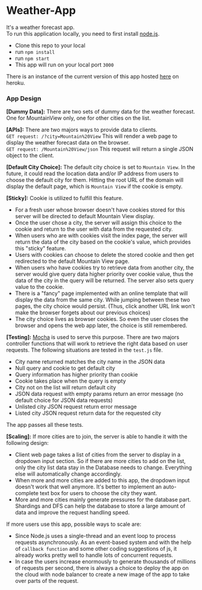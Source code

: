 # Weather-App
It's a weather forecast app. <br>
To run this application locally, you need to first install [node.js](https://nodejs.org/en/). <br>

* Clone this repo to your local
* run ```npm install```
* run ```npm start```
* This app will run on your local port `3000`

There is an instance of the current version of this app hosted [here](https://frozen-bastion-68224.herokuapp.com ) on heroku.

### App Design
**[Dummy Data]:** There are two sets of dummy data for the weather forecast. One for MountainView only, one for other cities on the list.

**[APIs]:** There are two majors ways to provide data to clients.  
```GET request: /?city=Mountain%20View```
This will render a web page to display the weather forecast data on the browser.  
```GET request: /Mountain%20View/json```
This request will return a single JSON object to the client.  


**[Default City Choice]:** The default city choice is set to ```Mountain View```. In the future, it could read the location data and/or IP address from users to choose the default city for them. Hitting the root URL of the domain will display the default page, which is ```Mountain View``` if the cookie is empty.

**[Sticky]:** Cookie is utilized to fulfill this feature.

* For a fresh user whose browser doesn't have cookies stored for this server will be directed to default Mountain View display.
* Once the user chose a city, the server will assign this choice to the cookie and return to the user with data from the requested city.
* When users who are with cookies visit the index page, the server will return the data of the city based on the cookie's value, which provides this "sticky" feature.
* Users with cookies can choose to delete the stored cookie and then get redirected to the default Mountain View page.
* When users who have cookies try to retrieve data from another city, the server would give query data higher priority over cookie value, thus the data of the city in the query will be returned. The server also sets query value to the cookie.
* There is a "fancy" page implemented with an online template that will display the data from the same city. While jumping between these two pages, the city choice would persist. (Thus, click another URL link won't make the browser forgets about our previous choices)
* The city choice lives as browser cookies. So even the user closes the browser and opens the web app later, the choice is still remembered.

**[Testing]:** [Mocha](https://mochajs.org/) is used to serve this purpose. There are two majors controller functions that will work to retrieve the right data based on user requests. The following situations are tested in the ```test.js``` file.

* City name returned matches the city name in the JSON data
* Null query and cookie to get default city
* Query information has higher priority than cookie
* Cookie takes place when the query is empty
* City not on the list will return default city
* JSON data request with empty params return an error message (no default choice for JSON data requests)
* Unlisted city JSON request return error message
* Listed city JSON request return data for the requested city

The app passes all these tests.

**[Scaling]:** If more cities are to join, the server is able to handle it with the following design:

*  Client web page takes a list of cities from the server to display in a dropdown input section. So if there are more cities to add on the list, only the city list data stay in the Database needs to change. Everything else will automatically change accordingly.
*  When more and more cities are added to this app, the dropdown input doesn't work that well anymore. It's better to implement an auto-complete text box for users to choose the city they want.
*  More and more cities mainly generate pressures for the database part. Shardings and DFS can help the database to store a large amount of data and improve the request handling speed.

If more users use this app, possible ways to scale are:

* Since Node.js uses a single-thread and an event loop to process requests asynchronously. As an event-based system and with the help of ```callback function``` and some other coding suggestions of js, it already works pretty well to handle lots of concurrent requests.
* In case the users increase enormously to generate thousands of millions of requests per second, there is always a choice to deploy the app on the cloud with node balancer to create a new image of the app to take over parts of the request.


